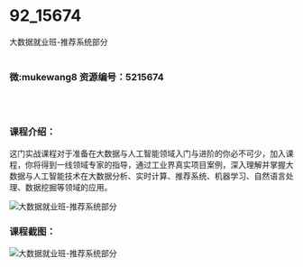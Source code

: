 # 92_15674
大数据就业班-推荐系统部分
<br/></br>
<h3>微:mukewang8 资源编号：5215674</h3>
<br/></br>
<h3>课程介绍：</h3>
<p>这门实战课程对于准备在大数据与人工智能领域入门与进阶的你必不可少，加入课程，你将得到一线领域专家的指导，通过工业界真实项目案例，深入理解并掌握大数据与人工智能技术在大数据分析、实时计算、<a title="查看与 推荐系统 相关的文章" target="_blank">推荐系统</a>、机器学习、自然语言处理、数据挖掘等领域的应用。</p>
<p><img src="https://www.ko996.com/wp-content/uploads/img/2020/10/2-41-300x197.png" alt="大数据就业班-推荐系统部分"></p>
<div class="info-desc">
<h3>课程截图：</h3>
<p><img src="https://www.ko996.com/wp-content/uploads/img/2020/10/1-44.png" alt="大数据就业班-推荐系统部分"></p>


			
</div>
